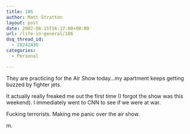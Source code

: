 ```yaml
---
title: 186
author: Matt Stratton
layout: post
date: 2002-08-15T16:17:00+00:00
url: /life-in-general/186
dsq_thread_id:
  - 28242430
categories:
  - Personal

---
```

They are practicing for the Air Show today&#8230;my apartment keeps getting buzzed by fighter jets.

It actually really freaked me out the first time (I forgot the show was this weekend). I immediately went to CNN to see if we were at war.

Fucking terrorists. Making me panic over the air show.

m.